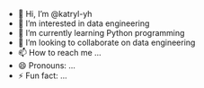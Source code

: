 - 👋 Hi, I’m @katryl-yh
- 👀 I’m interested in data engineering
- 🌱 I’m currently learning Python programming
- 💞️ I’m looking to collaborate on data engineering
- 📫 How to reach me ...
- 😄 Pronouns: ...
- ⚡ Fun fact: ...

<!---
katryl-yh/katryl-yh is a ✨ special ✨ repository because its `README.md` (this file) appears on your GitHub profile.
You can click the Preview link to take a look at your changes.
--->

